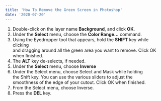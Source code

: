 ```yaml
---
title: 'How To Remove the Green Screen in Photoshop'
date: '2020-07-20'
---
```



1. Double-click	on	the	layer name **Background**, and click **OK**.
2. Under the **Select** menu, choose the **Color Range…** command.
3. Using the Eyedropper	tool that appears,	hold the **SHIFT** key while clicking	
and	dragging around	all	the	green area you want	to remove. Click OK when finished.
4. The **ALT** key de-selects, if needed.
5. Under the **Select** menu, choose **Inverse**
6. Under the Select	menu, choose Select	and	Mask while holding	
the Shift key. You can use the various sliders to adjust the	
smoothness of the edge of your cutout. Click OK when finished.
7. From	the	Select menu, choose	Inverse.
8. Press the **DEL** key.